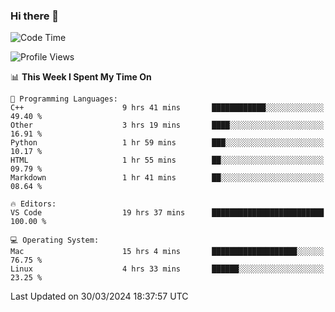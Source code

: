 ### Hi there 👋

<!--START_SECTION:waka-->
![Code Time](http://img.shields.io/badge/Code%20Time-410%20hrs%2033%20mins-blue)

![Profile Views](http://img.shields.io/badge/Profile%20Views-0-blue)

📊 **This Week I Spent My Time On** 

```text
💬 Programming Languages: 
C++                      9 hrs 41 mins       ████████████░░░░░░░░░░░░░   49.40 % 
Other                    3 hrs 19 mins       ████░░░░░░░░░░░░░░░░░░░░░   16.91 % 
Python                   1 hr 59 mins        ███░░░░░░░░░░░░░░░░░░░░░░   10.17 % 
HTML                     1 hr 55 mins        ██░░░░░░░░░░░░░░░░░░░░░░░   09.79 % 
Markdown                 1 hr 41 mins        ██░░░░░░░░░░░░░░░░░░░░░░░   08.64 % 

🔥 Editors: 
VS Code                  19 hrs 37 mins      █████████████████████████   100.00 % 

💻 Operating System: 
Mac                      15 hrs 4 mins       ███████████████████░░░░░░   76.75 % 
Linux                    4 hrs 33 mins       ██████░░░░░░░░░░░░░░░░░░░   23.25 % 
```


 Last Updated on 30/03/2024 18:37:57 UTC
<!--END_SECTION:waka-->

<!--
**JackeyHua-SJTU/JackeyHua-SJTU** is a ✨ _special_ ✨ repository because its `README.md` (this file) appears on your GitHub profile.

Here are some ideas to get you started:

- 🔭 I’m currently working on ...
- 🌱 I’m currently learning ...
- 👯 I’m looking to collaborate on ...
- 🤔 I’m looking for help with ...
- 💬 Ask me about ...
- 📫 How to reach me: ...
- 😄 Pronouns: ...
- ⚡ Fun fact: ...
-->
